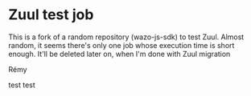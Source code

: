 
# Zuul test job

This is a fork of a random repository (wazo-js-sdk) to test Zuul. Almost random, it seems there's only one job whose execution time is short enough.
It'll be deleted later on, when I'm done with Zuul migration

Rémy

test
test
